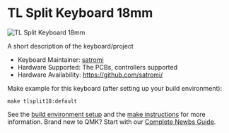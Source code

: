 # TL Split Keyboard 18mm

![TL Split Keyboard 18mm](https://i.imgur.com/oHih2uC.jpg)

A short description of the keyboard/project

* Keyboard Maintainer: [satromi](https://github.com/satromi)
* Hardware Supported: The PCBs, controllers supported
* Hardware Availability: https://github.com/satromi/

Make example for this keyboard (after setting up your build environment):

    make tlsplit18:default

See the [build environment setup](https://docs.qmk.fm/#/getting_started_build_tools) and the [make instructions](https://docs.qmk.fm/#/getting_started_make_guide) for more information. Brand new to QMK? Start with our [Complete Newbs Guide](https://docs.qmk.fm/#/newbs).
